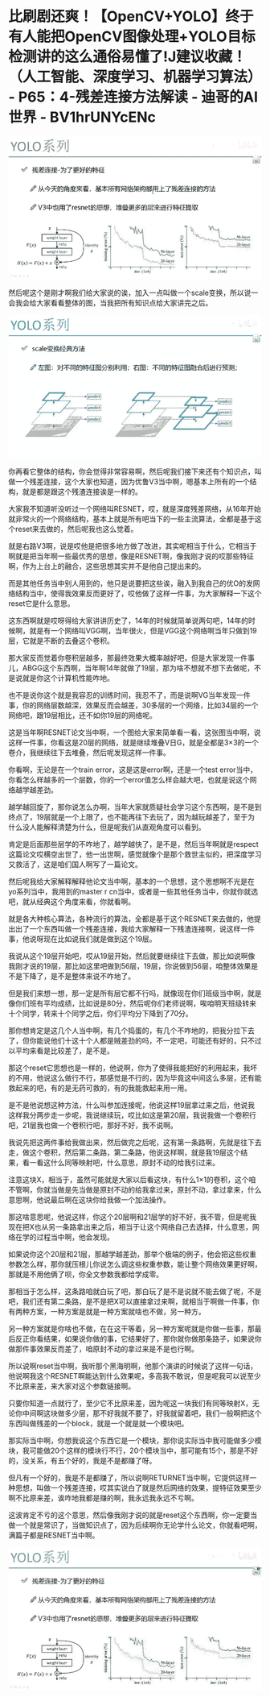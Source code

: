 # 比刷剧还爽！【OpenCV+YOLO】终于有人能把OpenCV图像处理+YOLO目标检测讲的这么通俗易懂了!J建议收藏！（人工智能、深度学习、机器学习算法） - P65：4-残差连接方法解读 - 迪哥的AI世界 - BV1hrUNYcENc

![](img/7556aa9d3aaadd6cda3f5bfe8ada3945_0.png)

然后呢这个是刚才啊我们给大家说的诶，加入一点叫做一个scale变换，所以说一会我会给大家看看整体的图，当我把所有知识点给大家讲完之后。



![](img/7556aa9d3aaadd6cda3f5bfe8ada3945_2.png)

你再看它整体的结构，你会觉得非常容易啊，然后呢我们接下来还有个知识点，叫做一个残差连接，这个大家也知道，因为优鲁V3当中啊，嗯基本上所有的一个结构，就是都是跟这个残渣连接诶是一样的。

大家我不知道听没听过一个网络叫RESNET，哎，就是深度残差网络，从16年开始就非常火的一个网络结构，基本上就是所有吧当下的一些主流算法，全都是基于这个reset来去做的，然后呢我也这么觉着。

就是右路V3啊，说是哎他是把很多地方做了改进，其实呢相当于什么，它相当于啊就是把当年啊一些最优秀的思想，像是RESNET啊，像我刚才说的哎那些特征啊，作为上台上的融合，这些思想其实并不是他自己提出来的。

而是其他任务当中别人用到的，他只是说要把这些诶，融入到我自己的优O的发网络结构当中，使得我效果反而更好了，哎他做了这样一件事，为大家解释一下这个reset它是什么意思。

这东西啊就是哎呀得给大家讲讲历史了，14年的时候就简单说两句吧，14年的时候啊，就是有一个网络叫VGG啊，当年很火，但是VGG这个网络啊当年只做到19层，它就是不断的去叠这个卷积。

那大家反而觉着你卷积层越多，那最终效果大概率越好吧，但是大家发现一件事儿，ABGG这个东西啊，当年啊14年就做了19层，那为啥不想就不想下去做呢，不是说就是你这个计算机性能咋地。

也不是说你这个就是我容忍的训练时间，我忍不了，而是说啊VG当年发现一件事，你的网络层数越深，效果反而会越差，30多层的一个网络，比如34层的一个网络吧，跟19层相比，还不如你19层的网络呢。

这是当年啊RESNET论文当中啊，一个图给大家来简单看一看，这张图当中啊，说这样一件事，你看这是20层的网络，就是继续堆叠V日G，就是全都是3×3的一个卷介，我继续往下去堆叠，然后呢发现这样一件事。

你看啊，无论是在一个train error，这是这是error啊，还是一个test error当中，你看怎么样越多的一个层数，你的一个error值怎么样会越大吧，也就是说这个网络越学越差劲。

越学越回旋了，那你说怎么办啊，当年大家就质疑社会学习这个东西啊，是不是到终点了，19层就是一个上限了，也不能再往下去玩了，因为越玩越差了，至于为什么没人能解释清楚为什么，但是呢我们从直观角度可以看到。

肯定是后面那些层学的不咋地了，越学越快了，是不是，然后当年啊就是respect这篇论文哎横空出世了，他一出世啊，感觉就像个是那个救世主似的，把深度学习又救活了，这是咱们国人啊写了一篇论文。

然后呢我给大家解释解释他论文当中啊，基本的一个思想，这个思想啊不光是在yo系列当中，我用到的master r cn当中，或者是一些其他任务当中，你就你就选吧，就从经典这个角度来看，你就看啊。

就是各大种核心算法，各种流行的算法，全都是基于这个RESNET来去做的，他提出出了一个东西叫做一个残差连接，我给大家解释一下残渣连接啊，说这样一件事，他说呀现在比如说我们就是做到这个19层。

我说从这个19层开始吧，哎从19层开始，然后就要继续往下去做，那比如说啊像我刚才说的19层，那比如这里吧做到56层，19层，你说做到56层，咱整体效果是不是下降了，是不是整体来说不咋地了。

但是我们来想一想，那一定是所有层它都不行吗，就像现在你们班级当中啊，就是像你们班有平均成绩，比如说是80分，然后呢你们老师说啊，唉咱明天班级转来十个同学，转来十个同学之后，你们平均分下降到了70分。

那你想肯定是这几个人当中啊，有几个捣蛋的，有几个不咋地的，把我分拉下去了，但你能说他们十这十个人都是贼差劲的吗，不一定吧，可能还有好的，只不过以平均来看是比较差了，是不是。

那这个reset它思想也是一样的，他说啊，你为了使得我能把好的利用起来，我坏的不用，他说这么做行不行，那感觉是不行的，因为毕竟这中间这么多层，还有能救起来的吧，有的是无药可救的，有的我能救起来用一用。

是不是他说想这种方法，什么叫参加连接呢，他说这样19层拿过来之后，他说我这样我分两步走一步呢，我说继续玩，哎比如这是第20层，我说我做一个卷积行吧，21层我也做一个卷积行吧，那好不好，我不说啊。

我说先把这两件事给我做出来，然后做完之后呢，这有第一条路啊，先就是往下去走，做这个卷积，然后第二条路，第二条路，他说这样啊，就是我19层这个结果，看一看这什么同等映射吧，什么意思，原封不动的给我引过来。

注意这块X，相当于，虽然可能就是大家以后看这块，有什么1×1的卷积，这个咱不管啊，你就当做是先当做是原封不动的给我拿过来，原封不动，拿过拿来，什么意思啊，他说最后啊在这块你给我做一个加法操作。

那这啥意思呢，他说这样，你这个20层啊和21层学的好不好，我不管，但是呢我现在把X也从另一条路拿出来之后，相当于让这个网络自己去选择，什么意思，网络在学的过程当中啊，他会发现。

如果说你这个20层和21层，那越学越差劲，那举个极端的例子，他会把这些权重参数怎么样，那你就压根儿你说怎么调这些权重参数，能让整个网络效果更好啊，那就是不用他俩了呗，你全文参数我都给学成零。

那相当于怎么样，这条路咱就白玩了吧，那白玩了是不是说就不能去做了呢，不是吧，我们还有第二条路，是不是把X可以直接拿过来啊，就相当于啊做一件事，你有两种方案，一种方案是就是一种方案就啥也不做，另一种方。

另一种方案就是你啥也不做，在在这干等着，另一种方案呢就是你做一些事，那最后反正你看结果，如果说你做的事，它结果好了，那你就你做那条路子，如果说你做那件事效果反而差了，咱原封不动的拿过来是不是也行啊。

所以说啊reset当中啊，我听那个黑海明啊，他那个演讲的时候说了这样一句话，他说啊我这个RESNET啊能达到什么效果呢，多高我不敢说，但是呢我可以说至少不比原来差，来大家对这个参数链接啊。

只要你知道一点就行了，至少它不比原来差，因为呢这一块我们有同等映射X，无论你中间啊这块做多少层，那不好我就不要了，好我就留着吧，我们一般啊把这个东西叫做残差的一个block，就是一个就是就一个模块吧。

那实际当中啊，你想我说这个东西它是一个模块，那你说实际当中我可能做多少模块，我可能做20个这样的模块行不行，20个模块当中，那可能有15个，那是不好的，没关系，有五个好的，我是不是都赚了呀。

但凡有一个好的，我是不是都赚了，所以说啊RETURNET当中啊，它提供这样一种思想，叫做一个残差连接，哎其实说白了就是然后网络的效果，提特征效果至少啊不比原来差，诶咋地我都是赚的啊，我永远我永远不亏啊。

这波肯定不亏的这个意思，然后像我刚才说的就是reset这个东西啊，你一定要当做一个就是常识了，当做知识点了，因为后续啊你无论学什么论文，你就看吧啊，满篇子都是RESNET当中啊。



![](img/7556aa9d3aaadd6cda3f5bfe8ada3945_4.png)